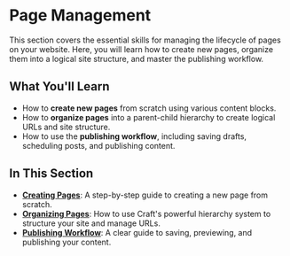 # Page Management

This section covers the essential skills for managing the lifecycle of pages on your website. Here, you will learn how to create new pages, organize them into a logical site structure, and master the publishing workflow.

## What You'll Learn

-   How to **create new pages** from scratch using various content blocks.
-   How to **organize pages** into a parent-child hierarchy to create logical URLs and site structure.
-   How to use the **publishing workflow**, including saving drafts, scheduling posts, and publishing content.

## In This Section

-   **[Creating Pages](creating-pages.md)**: A step-by-step guide to creating a new page from scratch.
-   **[Organizing Pages](organization.md)**: How to use Craft's powerful hierarchy system to structure your site and manage URLs.
-   **[Publishing Workflow](publishing.md)**: A clear guide to saving, previewing, and publishing your content.